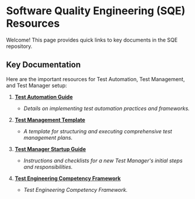 # Software Quality Engineering (SQE) Resources

Welcome! This page provides quick links to key documents in the SQE repository.

## Key Documentation

Here are the important resources for Test Automation, Test Management, and Test Manager setup:

1.  **[Test Automation Guide](https://github.com/klemmb/SQE/blob/main/TestAutomation.md)**
    * *Details on implementing test automation practices and frameworks.*

2.  **[Test Management Template](https://github.com/klemmb/SQE/blob/main/TestManagementTemplate.md)**
    * *A template for structuring and executing comprehensive test management plans.*

3.  **[Test Manager Startup Guide](https://github.com/klemmb/SQE/blob/main/TestManagerStartup.md)**
    * *Instructions and checklists for a new Test Manager's initial steps and responsibilities.*
  
4.  **[Test Engineering Competency Framework](https://github.com/klemmb/SQE/blob/main/TestEngineeringCompetencyFramework.md)**
    * *Test Engineering Competency Framework.*  


